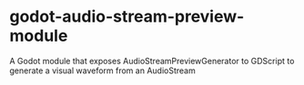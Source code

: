 # godot-audio-stream-preview-module
A Godot module that exposes AudioStreamPreviewGenerator to GDScript to generate a visual waveform from an AudioStream
